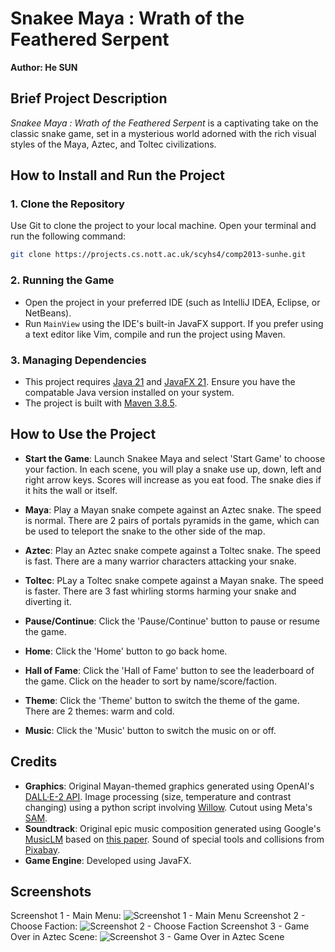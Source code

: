# Snakee Maya : Wrath of the Feathered Serpent
**Author: He SUN**

## Brief Project Description
*Snakee Maya : Wrath of the Feathered Serpent* is a captivating take on the classic snake game, set in a mysterious world adorned with the rich visual styles of the Maya, Aztec, and Toltec civilizations.

## How to Install and Run the Project
### 1. **Clone the Repository**
Use Git to clone the project to your local machine. Open your terminal and run the following command:
  ```bash
  git clone https://projects.cs.nott.ac.uk/scyhs4/comp2013-sunhe.git
  ```
### 2. **Running the Game**
- Open the project in your preferred IDE (such as IntelliJ IDEA, Eclipse, or NetBeans).
- Run `MainView` using the IDE's built-in JavaFX support. If you prefer using a text editor like Vim, compile and run the project using Maven.

### 3. **Managing Dependencies**
- This project requires [Java 21](https://www.oracle.com/java/technologies/downloads/) and [JavaFX 21](https://jdk.java.net/javafx21/). Ensure you have the compatable Java version installed on your system.
- The project is built with [Maven 3.8.5](https://maven.apache.org/docs/3.8.5/release-notes.html).

## How to Use the Project
- **Start the Game**: Launch Snakee Maya and select 'Start Game' to choose your faction. In each scene, you will play a snake use up, down, left and right arrow keys. Scores will increase as you eat food. The snake dies if it hits the wall or itself.

- **Maya**: Play a Mayan snake compete against an Aztec snake. The speed is normal. There are 2 pairs of portals pyramids in the game, which can be used to teleport the snake to the other side of the map.
- **Aztec**: Play an Aztec snake compete against a Toltec snake. The speed is fast. There are a many warrior characters attacking your snake.
- **Toltec**: PLay a Toltec snake compete against a Mayan snake. The speed is faster. There are 3 fast whirling storms harming your snake and diverting it.
- **Pause/Continue**: Click the 'Pause/Continue' button to pause or resume the game.
- **Home**: Click the 'Home' button to go back home.
- **Hall of Fame**: Click the 'Hall of Fame' button to see the leaderboard of the game. Click on the header to sort by name/score/faction.
- **Theme**: Click the 'Theme' button to switch the theme of the game. There are 2 themes: warm and cold.
- **Music**: Click the 'Music' button to switch the music on or off.

## Credits
- **Graphics**: Original Mayan-themed graphics generated using OpenAI's [DALL·E-2 API](https://openai.com/product#made-for-developers). Image processing (size, temperature and contrast changing) using a python script involving [Willow](https://pypi.org/project/Willow/). Cutout using Meta's [SAM](https://github.com/facebookresearch/segment-anything).
- **Soundtrack**: Original epic music composition generated using Google's [MusicLM](https://google-research.github.io/seanet/musiclm/examples/) based on [this paper](https://arxiv.org/abs/2301.11325). Sound of special tools and collisions from [Pixabay](https://pixabay.com/sound-effects/).
- **Game Engine**: Developed using JavaFX.

## Screenshots

Screenshot 1 - Main Menu:
![Screenshot 1 - Main Menu](./screen-shots/start-game.png)
Screenshot 2 - Choose Faction:
![Screenshot 2 - Choose Faction](./screen-shots/choose-faction.png)
Screenshot 3 - Game Over in Aztec Scene:
![Screenshot 3 - Game Over in Aztec Scene](./screen-shots/game-over-aztec.png)




